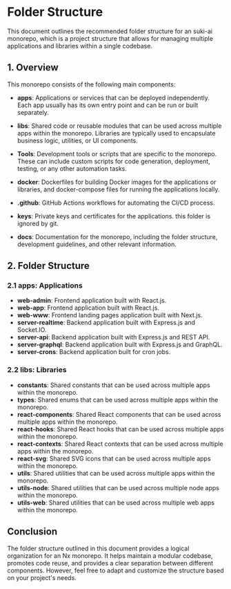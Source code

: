 # Folder Structure

This document outlines the recommended folder structure for an suki-ai monorepo, which is a project structure that allows for managing multiple applications and libraries within a single codebase.

## 1. Overview

This monorepo consists of the following main components:

- **apps**: Applications or services that can be deployed independently. Each app usually has its own entry point and can be run or built separately.

- **libs**: Shared code or reusable modules that can be used across multiple apps within the monorepo. Libraries are typically used to encapsulate business logic, utilities, or UI components.

- **Tools**: Development tools or scripts that are specific to the monorepo. These can include custom scripts for code generation, deployment, testing, or any other automation tasks.

- **docker**: Dockerfiles for building Docker images for the applications or libraries, and docker-compose files for running the applications locally.

- **.github**: GitHub Actions workflows for automating the CI/CD process.

- **keys**: Private keys and certificates for the applications. this folder is ignored by git.

- **docs**: Documentation for the monorepo, including the folder structure, development guidelines, and other relevant information.

## 2. Folder Structure

### 2.1 **apps**: Applications

- **web-admin**: Frontend application built with React.js.
- **web-app**: Frontend application built with React.js.
- **web-www**: Frontend landing pages application built with Next.js.
- **server-realtime**: Backend application built with Express.js and Socket.IO.
- **server-api**: Backend application built with Express.js and REST API.
- **server-graphql**: Backend application built with Express.js and GraphQL.
- **server-crons**: Backend application built for cron jobs.

### 2.2 **libs**: Libraries

- **constants**: Shared constants that can be used across multiple apps within the monorepo.
- **types**: Shared enums that can be used across multiple apps within the monorepo.
- **react-components**: Shared React components that can be used across multiple apps within the monorepo.
- **react-hooks**: Shared React hooks that can be used across multiple apps within the monorepo.
- **react-contexts**: Shared React contexts that can be used across multiple apps within the monorepo.
- **react-svg**: Shared SVG icons that can be used across multiple apps within the monorepo.
- **utils**: Shared utilities that can be used across multiple apps within the monorepo.
- **utils-node**: Shared utilities that can be used across multiple node apps within the monorepo.
- **utils-web**: Shared utilities that can be used across multiple web apps within the monorepo.

## Conclusion

The folder structure outlined in this document provides a logical organization for an Nx monorepo. It helps maintain a modular codebase, promotes code reuse, and provides a clear separation between different components. However, feel free to adapt and customize the structure based on your project's needs.
